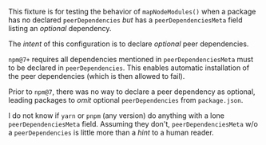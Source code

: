 This fixture is for testing the behavior of `mapNodeModules()` when a package has no declared `peerDependencies` _but_ has a `peerDependenciesMeta` field listing an _optional_ dependency.

The _intent_ of this configuration is to declare _optional_ peer dependencies.

`npm@7+` requires all dependencies mentioned in `peerDependenciesMeta` must to be declared in `peerDependencies`. This enables automatic installation of the peer dependencies (which is then allowed to fail).

Prior to `npm@7`, there was no way to declare a peer dependency as optional, leading packages to _omit_ optional `peerDependencies` from `package.json`.

I do not know if `yarn` or `pnpm` (any version) do anything with a lone `peerDependenciesMeta` field. Assuming they don't, `peerDependenciesMeta` w/o a `peerDependencies` is little more than a _hint_ to a human reader.
